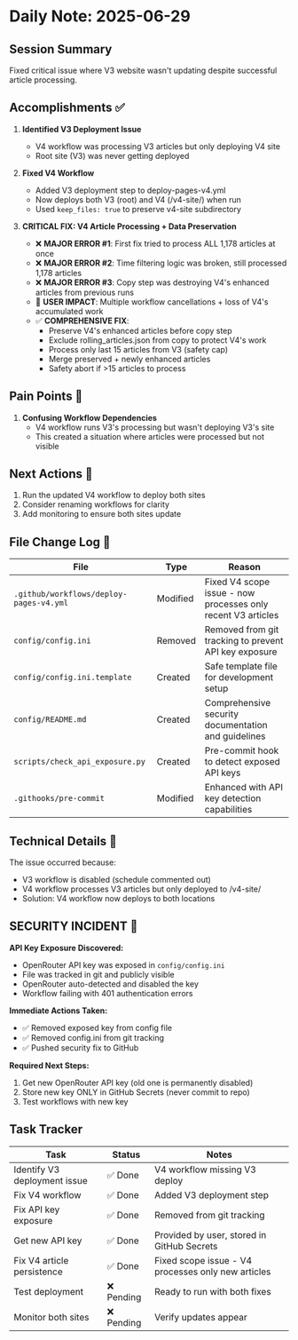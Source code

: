 # Daily Note: 2025-06-29

## Session Summary
Fixed critical issue where V3 website wasn't updating despite successful article processing.

## Accomplishments ✅
1. **Identified V3 Deployment Issue**
   - V4 workflow was processing V3 articles but only deploying V4 site
   - Root site (V3) was never getting deployed
   
2. **Fixed V4 Workflow**
   - Added V3 deployment step to deploy-pages-v4.yml
   - Now deploys both V3 (root) and V4 (/v4-site/) when run
   - Used `keep_files: true` to preserve v4-site subdirectory

3. **CRITICAL FIX: V4 Article Processing + Data Preservation** 
   - ❌ **MAJOR ERROR #1**: First fix tried to process ALL 1,178 articles at once
   - ❌ **MAJOR ERROR #2**: Time filtering logic was broken, still processed 1,178 articles  
   - ❌ **MAJOR ERROR #3**: Copy step was destroying V4's enhanced articles from previous runs
   - 🚨 **USER IMPACT**: Multiple workflow cancellations + loss of V4's accumulated work
   - ✅ **COMPREHENSIVE FIX**: 
     - Preserve V4's enhanced articles before copy step
     - Exclude rolling_articles.json from copy to protect V4's work
     - Process only last 15 articles from V3 (safety cap)
     - Merge preserved + newly enhanced articles 
     - Safety abort if >15 articles to process

## Pain Points 😤
1. **Confusing Workflow Dependencies**
   - V4 workflow runs V3's processing but wasn't deploying V3's site
   - This created a situation where articles were processed but not visible

## Next Actions 🚀
1. Run the updated V4 workflow to deploy both sites
2. Consider renaming workflows for clarity
3. Add monitoring to ensure both sites update

## File Change Log 📝

| File | Type | Reason |
|------|------|--------|
| `.github/workflows/deploy-pages-v4.yml` | Modified | Fixed V4 scope issue - now processes only recent V3 articles |
| `config/config.ini` | Removed | Removed from git tracking to prevent API key exposure |
| `config/config.ini.template` | Created | Safe template file for development setup |
| `config/README.md` | Created | Comprehensive security documentation and guidelines |
| `scripts/check_api_exposure.py` | Created | Pre-commit hook to detect exposed API keys |
| `.githooks/pre-commit` | Modified | Enhanced with API key detection capabilities |

## Technical Details 🔧
The issue occurred because:
- V3 workflow is disabled (schedule commented out)
- V4 workflow processes V3 articles but only deployed to /v4-site/
- Solution: V4 workflow now deploys to both locations

## SECURITY INCIDENT 🚨

**API Key Exposure Discovered:**
- OpenRouter API key was exposed in `config/config.ini` 
- File was tracked in git and publicly visible
- OpenRouter auto-detected and disabled the key
- Workflow failing with 401 authentication errors

**Immediate Actions Taken:**
- ✅ Removed exposed key from config file
- ✅ Removed config.ini from git tracking
- ✅ Pushed security fix to GitHub

**Required Next Steps:**
1. Get new OpenRouter API key (old one is permanently disabled)
2. Store new key ONLY in GitHub Secrets (never commit to repo)
3. Test workflows with new key

## Task Tracker

| **Task** | **Status** | **Notes** |
|----------|------------|-----------|
| Identify V3 deployment issue | ✅ Done | V4 workflow missing V3 deploy |
| Fix V4 workflow | ✅ Done | Added V3 deployment step |
| Fix API key exposure | ✅ Done | Removed from git tracking |
| Get new API key | ✅ Done | Provided by user, stored in GitHub Secrets |
| Fix V4 article persistence | ✅ Done | Fixed scope issue - V4 processes only new articles |
| Test deployment | ❌ Pending | Ready to run with both fixes |
| Monitor both sites | ❌ Pending | Verify updates appear 